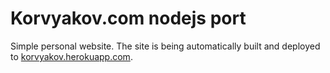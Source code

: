 # Korvyakov.com nodejs port

Simple personal website. The site is being automatically built and deployed to [korvyakov.herokuapp.com](http://korvyakov.herokuapp.com/).